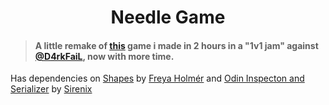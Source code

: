 <h1 align="center">
  Needle Game
</h1>

> #### A little remake of [this](https://twitter.com/bomdiajj/status/1525385708692815872) game i made in 2 hours in a "1v1 jam" against [@D4rkFaiL](https://github.com/D4rkFaiL), now with more time.

Has dependencies on [Shapes](https://assetstore.unity.com/packages/tools/particles-effects/shapes-173167) by [Freya Holmér](https://twitter.com/FreyaHolmer) and [Odin Inspecton and Serializer](https://assetstore.unity.com/packages/tools/utilities/odin-inspector-and-serializer-89041) by [Sirenix](https://odininspector.com/)